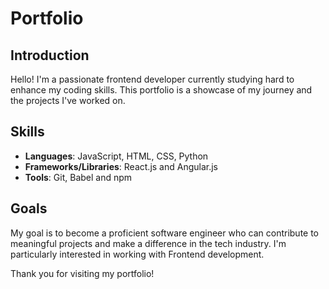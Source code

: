 # Portfolio

## Introduction

Hello! I'm a passionate frontend developer currently studying hard to enhance my coding skills. This portfolio is a showcase of my journey and the projects I've worked on.

## Skills

- **Languages**: JavaScript, HTML, CSS, Python
- **Frameworks/Libraries**: React.js and Angular.js
- **Tools**: Git, Babel and npm

## Goals

My goal is to become a proficient software engineer who can contribute to meaningful projects and make a difference in the tech industry. I'm particularly interested in working with Frontend development.

Thank you for visiting my portfolio!

